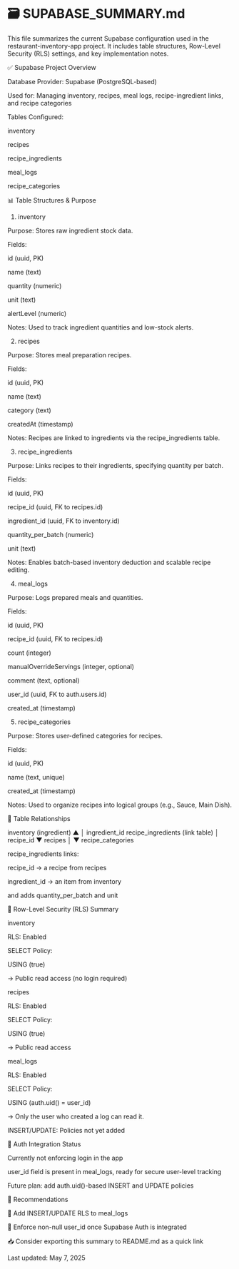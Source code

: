 # 🗃️ SUPABASE_SUMMARY.md

This file summarizes the current Supabase configuration used in the restaurant-inventory-app project. It includes table structures, Row-Level Security (RLS) settings, and key implementation notes.

✅ Supabase Project Overview

Database Provider: Supabase (PostgreSQL-based)

Used for: Managing inventory, recipes, meal logs, recipe-ingredient links, and recipe categories

Tables Configured:

inventory

recipes

recipe_ingredients

meal_logs

recipe_categories

📊 Table Structures & Purpose

1. inventory

Purpose: Stores raw ingredient stock data.

Fields:

id (uuid, PK)

name (text)

quantity (numeric)

unit (text)

alertLevel (numeric)

Notes: Used to track ingredient quantities and low-stock alerts.

2. recipes

Purpose: Stores meal preparation recipes.

Fields:

id (uuid, PK)

name (text)

category (text)

createdAt (timestamp)

Notes: Recipes are linked to ingredients via the recipe_ingredients table.

3. recipe_ingredients

Purpose: Links recipes to their ingredients, specifying quantity per batch.

Fields:

id (uuid, PK)

recipe_id (uuid, FK to recipes.id)

ingredient_id (uuid, FK to inventory.id)

quantity_per_batch (numeric)

unit (text)

Notes: Enables batch-based inventory deduction and scalable recipe editing.

4. meal_logs

Purpose: Logs prepared meals and quantities.

Fields:

id (uuid, PK)

recipe_id (uuid, FK to recipes.id)

count (integer)

manualOverrideServings (integer, optional)

comment (text, optional)

user_id (uuid, FK to auth.users.id)

created_at (timestamp)

5. recipe_categories

Purpose: Stores user-defined categories for recipes.

Fields:

id (uuid, PK)

name (text, unique)

created_at (timestamp)

Notes: Used to organize recipes into logical groups (e.g., Sauce, Main Dish).

🔄 Table Relationships

inventory (ingredient)
     ▲
     │ ingredient_id
recipe_ingredients (link table)
     │ recipe_id
     ▼
recipes
     │
     ▼
recipe_categories

recipe_ingredients links:

recipe_id → a recipe from recipes

ingredient_id → an item from inventory

and adds quantity_per_batch and unit

🔐 Row-Level Security (RLS) Summary

inventory

RLS: Enabled

SELECT Policy:

USING (true)

→ Public read access (no login required)

recipes

RLS: Enabled

SELECT Policy:

USING (true)

→ Public read access

meal_logs

RLS: Enabled

SELECT Policy:

USING (auth.uid() = user_id)

→ Only the user who created a log can read it.

INSERT/UPDATE: Policies not yet added

🔧 Auth Integration Status

Currently not enforcing login in the app

user_id field is present in meal_logs, ready for secure user-level tracking

Future plan: add auth.uid()-based INSERT and UPDATE policies

📌 Recommendations

🔐 Add INSERT/UPDATE RLS to meal_logs

🧼 Enforce non-null user_id once Supabase Auth is integrated

📥 Consider exporting this summary to README.md as a quick link

Last updated: May 7, 2025